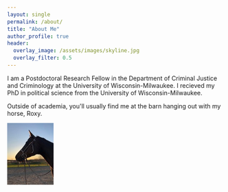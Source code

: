 ```yaml
---
layout: single
permalink: /about/
title: "About Me"
author_profile: true
header:
  overlay_image: /assets/images/skyline.jpg
  overlay_filter: 0.5
---	
```

I am a Postdoctoral Research Fellow in the Department of Criminal Justice and Criminology at the University of Wisconsin-Milwaukee. I recieved my PhD in political science from the University of Wisconsin-Milwaukee. 

Outside of academia, you'll usually find me at the barn hanging out with my horse, Roxy.



 <img src="/assets/images/roxy_small1.jpg" width="108" height="144" alt="Roxy" />



<!---Broadly, I am interested in the study of political attitudes and behavior in various contexts. My main research agenda, initiated in my dissertation, explores unequal representation in local politics by leveraging advanced statistical methods to estimate subnational public opinion in cities. In doing so, my work bridges insights from scholarship in the fields of American political behavior, urban politics, and political methodology. Beyond this primary research agenda, I am working on multiple joint projects in the broader fields of representation, inequality, and political behavior. You can check out what I'm up to on my <a href="ajheideman.github.io/research/">research page.</a> --->

  
<!--- I am also a member of the UW-Milwaukee Experimental Politics Lab. Our research employs experimental methods to address questions about political attitudes, beliefs, and behavior. Our members have diverse substantive interests across several fields in political science. You can check us out <a href="https://experimentalpolitics.github.io">here.</a> --->
